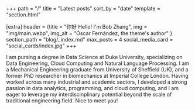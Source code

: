 +++
path = "/"
title = "Latest posts"
sort_by = "date"
template = "section.html"

[extra]
header = {title = "你好 Hello! I'm Bob Zhang", img = "img/main.webp", img_alt = "Óscar Fernández, the theme's author" }
section_path = "blog/_index.md"
max_posts = 4
social_media_card = "social_cards/index.jpg"
+++

I am pursing a degree in Data Science at Duke University, specializing on Data Engineering, Cloud Computing and Natural Language Processing. I am a Mechanical Engineering graduate from University of Sheffield (UK), and a former PhD researcher in biomechanics at Imperial College London. Having worked across many industrial and academic sectors, I developed a strong passion in data analytics, programming, and cloud computing, and I am eager to leverage my interdiscinplinary potential beyond the scale of traditional engineering field. Nice to meet you! 
